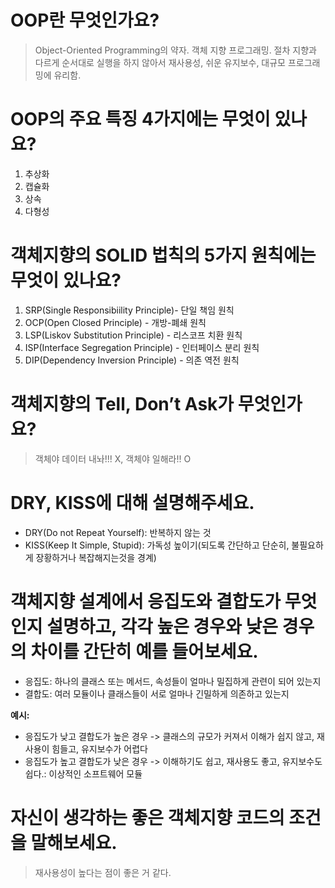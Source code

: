 # OOP란 무엇인가요?

> Object-Oriented Programming의 약자. 객체 지향 프로그래밍. 절차 지향과 다르게 순서대로 실행을 하지 않아서 재사용성, 쉬운 유지보수, 대규모 프로그래밍에 유리함.

# OOP의 주요 특징 4가지에는 무엇이 있나요?

1.	추상화
2.	캡슐화
3.  상속
4.  다형성

# 객체지향의 SOLID 법칙의 5가지 원칙에는 무엇이 있나요?

1.	SRP(Single Responsibiility Principle)- 단일 책임 원칙
2.	OCP(Open Closed Principle) - 개방-폐쇄 원칙
3.	LSP(Liskov Substitution Principle) - 리스코프 치환 원칙
4.	ISP(Interface Segregation Principle) - 인터페이스 분리 원칙
5.	DIP(Dependency Inversion Principle) - 의존 역전 원칙

# 객체지향의 Tell, Don’t Ask가 무엇인가요?

> 객체야 데이터 내놔!!! X, 객체야 일해라!! O

# DRY, KISS에 대해 설명해주세요.

- DRY(Do not Repeat Yourself): 반복하지 않는 것
- KISS(Keep It Simple, Stupid): 가독성 높이기(되도록 간단하고 단순히, 불필요하게 장황하거나 복잡해지는것을 경계)

# 객체지향 설계에서 응집도와 결합도가 무엇인지 설명하고, 각각 높은 경우와 낮은 경우의 차이를 간단히 예를 들어보세요.

- 응집도: 하나의 클래스 또는 메서드, 속성들이 얼마나 밀집하게 관련이 되어 있는지
- 결합도: 여러 모듈이나 클래스들이 서로 얼마나 긴밀하게 의존하고 있는지

**예시:**
- 응집도가 낮고 결합도가 높은 경우 -> 클래스의 규모가 커져서 이해가 쉽지 않고, 재사용이 힘들고, 유지보수가 어렵다
- 응집도가 높고 결합도가 낮은 경우 -> 이해하기도 쉽고, 재사용도 좋고, 유지보수도 쉽다.: 이상적인 소프트웨어 모듈

# 자신이 생각하는 좋은 객체지향 코드의 조건을 말해보세요.

> 재사용성이 높다는 점이 좋은 거 같다.
